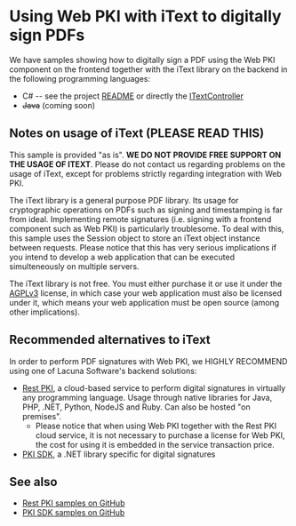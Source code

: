 Using Web PKI with iText to digitally sign PDFs
===============================================

We have samples showing how to digitally sign a PDF using the Web PKI component on the frontend together
with the iText library on the backend in the following programming languages:

* C# -- see the project [README](CSharp/) or directly the [ITextController](CSharp/MVC/SampleSite/Controllers/ITextController.cs)
* ~~Java~~ (coming soon)


Notes on usage of iText (PLEASE READ THIS)
------------------------------------------

This sample is provided "as is". **WE DO NOT PROVIDE FREE SUPPORT ON THE USAGE OF ITEXT**. Please do not contact
us regarding problems on the usage of iText, except for problems strictly regarding integration with Web PKI.

The iText library is a general purpose PDF library. Its usage for cryptographic operations on PDFs such as
signing and timestamping is far from ideal. Implementing remote signatures (i.e. signing with a frontend component
such as Web PKI) is particularly troublesome. To deal with this, this sample uses the Session object to store an
iText object instance between requests. Please notice that this has very serious implications if you intend
to develop a web application that can be executed simulteneously on multiple servers.

The iText library is not free. You must either purchase it or use it under the [AGPLv3](https://www.gnu.org/licenses/agpl-3.0.en.html) license, in which case
your web application must also be licensed under it, which means your web application must be open source (among
other implications).


Recommended alternatives to iText
---------------------------------

In order to perform PDF signatures with Web PKI, we HIGHLY RECOMMEND using one of Lacuna Software's backend solutions:

- [Rest PKI](https://pki.rest/), a cloud-based service to perform digital signatures in virtually any programming language. Usage through native libraries for Java, PHP, .NET, Python, NodeJS and Ruby. Can also be hosted "on premises".
  - Please notice that when using Web PKI together with the Rest PKI cloud service, it is not necessary to purchase a license for Web PKI, the cost for using it is embedded in the service transaction price.
- [PKI SDK](https://www.lacunasoftware.com/en/products/pki_sdk), a .NET library specific for digital signatures


See also
--------

* [Rest PKI samples on GitHub](https://github.com/LacunaSoftware/RestPkiSamples)
* [PKI SDK samples on GitHub](https://github.com/LacunaSoftware/PkiSdkSamples)
